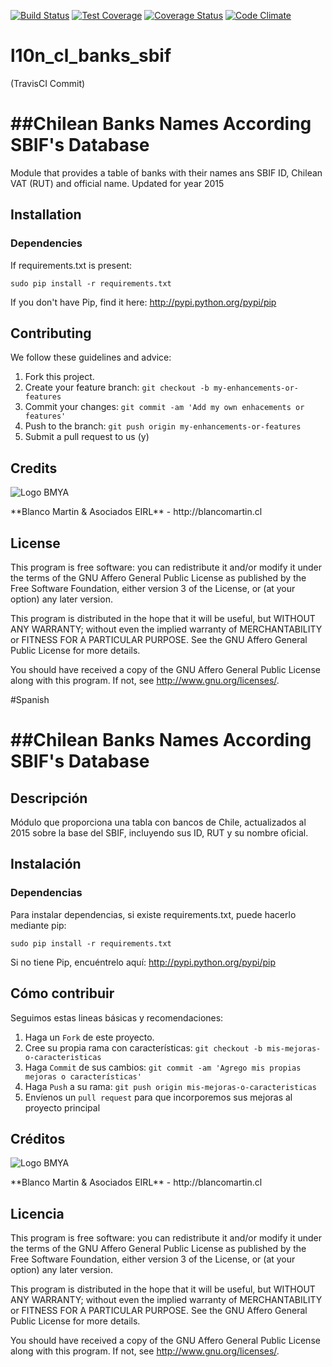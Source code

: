 [![Build Status](https://travis-ci.org/odoo-chile/l10n_cl_banks_sbif.svg)](https://travis-ci.org/odoo-chile/l10n_cl_banks_sbif)
[![Test Coverage](https://codeclimate.com/github/odoo-chile/l10n_cl_banks_sbif/badges/coverage.svg)](https://codeclimate.com/github/odoo-chile/l10n_cl_banks_sbif/coverage)
[![Coverage Status](https://coveralls.io/repos/odoo-chile/l10n_cl_banks_sbif/badge.svg?branch=8.0&service=github)](https://coveralls.io/github/odoo-chile/l10n_cl_banks_sbif?branch=8.0)
[![Code Climate](https://codeclimate.com/github/odoo-chile/l10n_cl_banks_sbif/badges/gpa.svg)](https://codeclimate.com/github/odoo-chile/l10n_cl_banks_sbif)

# l10n_cl_banks_sbif
(TravisCI Commit)

##Chilean Banks Names According SBIF's Database
=============================================

Module that provides a table of banks with their names ans SBIF ID, Chilean VAT (RUT) and official name. Updated for year 2015

## Installation
 
### Dependencies

If requirements.txt is present:

    sudo pip install -r requirements.txt

If you don't have Pip, find it here: http://pypi.python.org/pypi/pip

## Contributing
We follow these guidelines and advice:

1. Fork this project.
2. Create your feature branch: `git checkout -b my-enhancements-or-features`
3. Commit your changes: `git commit -am 'Add my own enhacements or features'`
4. Push to the branch: `git push origin my-enhancements-or-features`
5. Submit a pull request to us (y)

## Credits
<p>
<img alt="Logo BMYA" src="http://crm.blancomartin.cl/index.php?entryPoint=image&name=c82ab43f-e8dd-b2fa-25ff-56017f69d116" />
</p>
**Blanco Martin & Asociados EIRL** - http://blancomartin.cl

## License

This program is free software: you can redistribute it and/or modify it under the terms of the GNU Affero General Public License as published by the Free Software Foundation, either version 3 of the License, or (at your option) any later version.

This program is distributed in the hope that it will be useful, but WITHOUT ANY WARRANTY; without even the implied warranty of MERCHANTABILITY or FITNESS FOR A PARTICULAR PURPOSE. See the GNU Affero General Public License for more details.

You should have received a copy of the GNU Affero General Public License along with this program. If not, see http://www.gnu.org/licenses/.
 
#Spanish

##Chilean Banks Names According SBIF's Database
=============================================

## Descripción

Módulo que proporciona una tabla con bancos de Chile, actualizados al 2015 sobre la base del SBIF, incluyendo sus ID, RUT y su nombre oficial.

## Instalación
 
### Dependencias

Para instalar dependencias, si existe requirements.txt, puede hacerlo mediante pip:

    sudo pip install -r requirements.txt

Si no tiene Pip, encuéntrelo aquí: http://pypi.python.org/pypi/pip

## Cómo contribuir
Seguimos estas lineas básicas y recomendaciones:

1. Haga un `Fork` de este proyecto.
2. Cree su propia rama con características: `git checkout -b mis-mejoras-o-caracteristicas`
3. Haga `Commit` de sus cambios: `git commit -am 'Agrego mis propias mejoras o características'`
4. Haga `Push` a su rama: `git push origin mis-mejoras-o-caracteristicas`
5. Envíenos un `pull request` para que incorporemos sus mejoras al proyecto principal

## Créditos
<p>
<img alt="Logo BMYA" src="http://crm.blancomartin.cl/index.php?entryPoint=image&name=c82ab43f-e8dd-b2fa-25ff-56017f69d116" />
</p>
**Blanco Martin & Asociados EIRL** - http://blancomartin.cl

## Licencia

This program is free software: you can redistribute it and/or modify it under the terms of the GNU Affero General Public License as published by the Free Software Foundation, either version 3 of the License, or (at your option) any later version.

This program is distributed in the hope that it will be useful, but WITHOUT ANY WARRANTY; without even the implied warranty of MERCHANTABILITY or FITNESS FOR A PARTICULAR PURPOSE. See the GNU Affero General Public License for more details.

You should have received a copy of the GNU Affero General Public License along with this program. If not, see http://www.gnu.org/licenses/.
